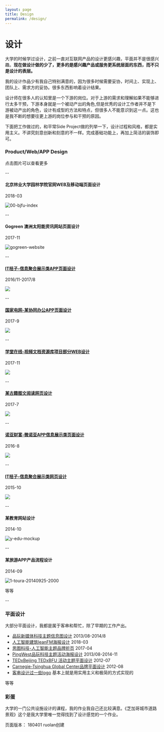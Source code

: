 ```yaml
---
layout: page
title: Design
permalink: /design/
---
```

# 设计

大学的时候学过设计，之前一直对互联网产品的设计更感兴趣，平面并不是很感兴趣。**现在做设计做的少了，更多的是感兴趣产品或服务更系统层面的东西，而不只是设计的表层。**

我的设计作品少有我自己特别满意的，因为很多时候需要妥协，时间上、实现上、团队上、需求方的妥协。很多东西影响着设计结果。

设计师在很多人的认知里是一个下游的岗位。对于上游的需求和理解如果不能够进行太多干预，下游本身就是一个被动产出的角色,但是优秀的设计工作者并不是下游被动产出的角色，设计有成型的方法和特点，但很多人不能意识到这一点。这也是我不断的想要往更上游的岗位参与和干预的原因。

下面把工作做过的，和平常Side Project做的列举一下，设计过程和风格，都是实用主义。不讲究刻意创新和刻意的不一样。完成基础功能上，再加上简洁的装饰即可。

### Product/Web/APP Design

点击图片可以查看更多

--

#### 北京林业大学园林学院官网WEB及移动端页面设计 
2018-03

![00-bjfu-index](https://i.imgur.com/s7StYqk.jpg)

--

#### Gogreen 澳洲太阳能资讯网站页面设计
2017-11

![gogreen-website](https://i.imgur.com/22vesSX.jpg)

--
#### [IT桔子-信息聚合展示类APP页面设计](https://ruolan.github.io/project/2017/09/10/itjuzi-app-design.html)
2016/11-2017/8

[![](https://i.imgur.com/E00NQWS.jpg)](https://ruolan.github.io/project/2017/09/10/itjuzi-app-design.html)

--
#### [国家电网-某协同办公APP页面设计](https://ruolan.github.io/project/2017/08/10/national-grid-app.html)
2017-9

[![](https://i.imgur.com/7Ez8GMB.jpg)](https://ruolan.github.io/project/2017/08/10/national-grid-app.html)

--
#### [学堂在线-视频文档资源库项目部分WEB设计](https://ruolan.github.io/design/2017/10/10/xuetangx-mooc-website-design.html)
2017-11

[![](https://i.imgur.com/rItXC3l.jpg)](https://ruolan.github.io/design/2017/10/10/xuetangx-mooc-website-design.html)

--
#### [某古籍图文阅读网页设计](https://ruolan.github.io/project/2017/07/10/book-reading-website-design.html)
2017-7

[![](https://i.imgur.com/N7EuQKV.jpg)](https://ruolan.github.io/project/2017/07/10/book-reading-website-design.html)

--
#### [诺亚财富-微诺亚APP信息展示类页面设计](https://ruolan.github.io/project/2016/08/10/noah-website-app-design.html)
2016-8

[![](https://i.imgur.com/Yb3LuiT.jpg)](https://ruolan.github.io/project/2016/08/10/noah-website-app-design.html)

--
#### [IT桔子-信息聚合展示类网页设计](https://ruolan.github.io/design/2015/11/10/itjuzi-website-design.html)
2015-10

[![](https://i.imgur.com/lK0rZxc.jpg)](https://ruolan.github.io/design/2015/11/10/itjuzi-website-design.html)

--
#### 某教育网站设计
2014-10

![y-edu-mockup](https://i.imgur.com/nP45CBg.jpg)

--
#### 某旅游APP产品流程设计
2014-09

![1-toura-20140925-2000](https://i.imgur.com/1ndkxvZ.jpg)

等等

--
### 平面设计

大部分平面设计，我都是属于客串和帮忙，除了早期的工作产出。

* [品玩新媒体科技主题信息图设计](https://ruolan.github.io/design/2014/08/10/infographics-design.html) 2013/08-2014/8
* [人工智能建筑leanFM海报设计](https://ruolan.github.io/design/2018/03/01/leanfm-poster-design.html) 2018-03
* [思图科技-人工智能主题品牌折页](https://ruolan.github.io/design/2017/04/01/situ-tech-graphic-design.html) 2017-04
* [PingWest品玩科技主题活动海报设计](https://ruolan.github.io/project/2014/08/01/pingwest-event-graphic-design.html) 2013/08-2014-11
* [TEDxBeijing TEDxBFU 活动主题平面设计](https://ruolan.github.io/design/2012/07/28/tedxbeijing-tedbfu.html) 2012-07
* [Carnegie-Tsinghua Global Center品牌平面设计](https://ruolan.github.io/project/2012/08/06/Carnegie-Tsinghua-Global-Center-graphic.html) 2012-08
* [客串设计过一些logo](https://ruolan.github.io/blog/2018/03/30/the-logos-i-parttime-2.html) 基本上就是用实用主义和极简的方式实现的

等等

### 彩蛋 

大学的一门公共设施设计的课程，我的作业我自己还比较满意。《芝加哥城市道路景观》这个是我大学里唯一觉得找到了设计感觉的一个作业。

页面版本：
180401 ruolan创建

